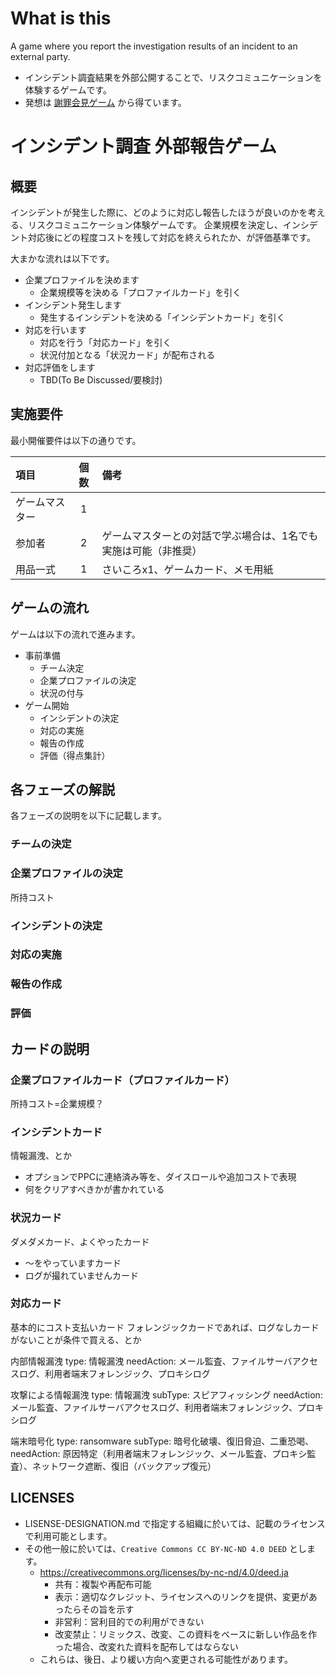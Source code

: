 # What is this

A game where you report the investigation results of an incident to an external party.

- インシデント調査結果を外部公開することで、リスクコミュニケーションを体験するゲームです。
- 発想は [謝罪会見ゲーム](https://github.com/hogehuga/apologyBoardGame) から得ています。

# インシデント調査 外部報告ゲーム

## 概要

インシデントが発生した際に、どのように対応し報告したほうが良いのかを考える、リスクコミュニケーション体験ゲームです。
企業規模を決定し、インシデント対応後にどの程度コストを残して対応を終えられたか、が評価基準です。

大まかな流れは以下です。
- 企業プロファイルを決めます
  - 企業規模等を決める「プロファイルカード」を引く
- インシデント発生します
  - 発生するインシデントを決める「インシデントカード」を引く
- 対応を行います
  - 対応を行う「対応カード」を引く
  - 状況付加となる「状況カード」が配布される
- 対応評価をします
  - TBD(To Be Discussed/要検討)

## 実施要件
最小開催要件は以下の通りです。

|項目          |個数 |備考|
|:-------------|:---:|:---|
|ゲームマスター|1    ||
|参加者        |2    |ゲームマスターとの対話で学ぶ場合は、1名でも実施は可能（非推奨）|
|用品一式      |1    |さいころx1、ゲームカード、メモ用紙||

## ゲームの流れ

ゲームは以下の流れで進みます。

- 事前準備
  - チーム決定
  - 企業プロファイルの決定
  - 状況の付与
- ゲーム開始
  - インシデントの決定
  - 対応の実施
  - 報告の作成
  - 評価（得点集計）



## 各フェーズの解説
各フェーズの説明を以下に記載します。

### チームの決定


### 企業プロファイルの決定

所持コスト
### インシデントの決定

### 対応の実施

### 報告の作成

### 評価

## カードの説明

### 企業プロファイルカード（プロファイルカード）
所持コスト=企業規模？

### インシデントカード

情報漏洩、とか
- オプションでPPCに連絡済み等を、ダイスロールや追加コストで表現
- 何をクリアすべきかが書かれている

### 状況カード

ダメダメカード、よくやったカード
- ～をやっていますカード
- ログが撮れていませんカード

### 対応カード

基本的にコスト支払いカード
フォレンジックカードであれば、ログなしカードがないことが条件で買える、とか

内部情報漏洩
type: 情報漏洩
needAction: メール監査、ファイルサーバアクセスログ、利用者端末フォレンジック、プロキシログ

攻撃による情報漏洩
type: 情報漏洩
subType: スピアフィッシング
needAction: メール監査、ファイルサーバアクセスログ、利用者端末フォレンジック、プロキシログ

端末暗号化
type: ransomware
subType: 暗号化破壊、復旧脅迫、二重恐喝、
needAction: 原因特定（利用者端末フォレンジック、メール監査、プロキシ監査）、ネットワーク遮断、復旧（バックアップ復元）

## LICENSES

- LISENSE-DESIGNATION.md で指定する組織に於いては、記載のライセンスで利用可能とします。
- その他一般に於いては、`Creative Commons CC BY-NC-ND 4.0 DEED` とします。
  - https://creativecommons.org/licenses/by-nc-nd/4.0/deed.ja
    - 共有：複製や再配布可能
    - 表示：適切なクレジット、ライセンスへのリンクを提供、変更があったらその旨を示す
    - 非営利：営利目的での利用ができない
    - 改変禁止：リミックス、改変、この資料をベースに新しい作品を作った場合、改変れた資料を配布してはならない
  - これらは、後日、より緩い方向へ変更される可能性があります。

